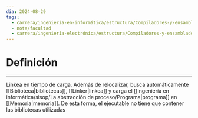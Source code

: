 ```yaml
---
dia: 2024-08-29
tags:
  - carrera/ingeniería-en-informática/estructura/Compiladores-y-ensambladores
  - nota/facultad
  - carrera/ingeniería-electrónica/estructura/Compiladores-y-ensambladores
---
```

# Definición
---
Linkea en tiempo de carga. Además de relocalizar, busca automáticamente [[Biblioteca|bibliotecas]], [[Linker|linkea]] y carga el [[ingeniería en informática/sisop/La abstracción de proceso/Programa|programa]] en [[Memoria|memoria]]. De esta forma, el ejecutable no tiene que contener las bibliotecas utilizadas
